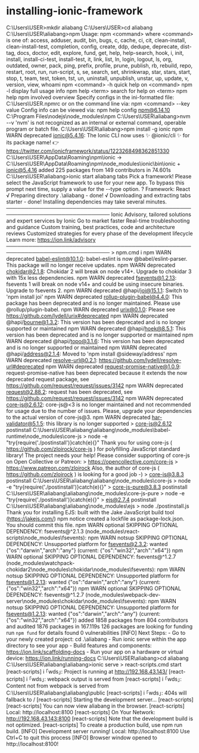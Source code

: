 # installing-ionic-framework
C:\Users\USER>mkdir aliabang  C:\Users\USER>cd aliabang  C:\Users\USER\aliabang>npm  Usage: npm &lt;command>  where &lt;command> is one of:     access, adduser, audit, bin, bugs, c, cache, ci, cit,     clean-install, clean-install-test, completion, config,     create, ddp, dedupe, deprecate, dist-tag, docs, doctor,     edit, explore, fund, get, help, help-search, hook, i, init,     install, install-ci-test, install-test, it, link, list, ln,     login, logout, ls, org, outdated, owner, pack, ping, prefix,     profile, prune, publish, rb, rebuild, repo, restart, root,     run, run-script, s, se, search, set, shrinkwrap, star,     stars, start, stop, t, team, test, token, tst, un,     uninstall, unpublish, unstar, up, update, v, version, view,     whoami  npm &lt;command> -h  quick help on &lt;command> npm -l            display full usage info npm help &lt;term>   search for help on &lt;term> npm help npm      involved overview  Specify configs in the ini-formatted file:     C:\Users\USER\.npmrc or on the command line via: npm &lt;command> --key value Config info can be viewed via: npm help config  npm@6.14.10 C:\Program Files\nodejs\node_modules\npm  C:\Users\USER\aliabang>nvm --v 'nvm' is not recognized as an internal or external command, operable program or batch file.  C:\Users\USER\aliabang>npm install -g ionic npm WARN deprecated ionic@5.4.16: The Ionic CLI now uses ✨ @ionic/cli ✨ for its package name! 👉 https://twitter.com/ionicframework/status/1223268498362851330 C:\Users\USER\AppData\Roaming\npm\ionic -> C:\Users\USER\AppData\Roaming\npm\node_modules\ionic\bin\ionic + ionic@5.4.16 added 225 packages from 149 contributors in 74.601s  C:\Users\USER\aliabang>ionic start aliabang tabs  Pick a framework!  Please select the JavaScript framework to use for your new app. To bypass this prompt next time, supply a value for the --type option.  ? Framework: React √ Preparing directory .\aliabang - done! √ Downloading and extracting tabs starter - done!  Installing dependencies may take several minutes.    ──────────────────────────────────────────────────────────────────────────────           Ionic Advisory, tailored solutions and expert services by Ionic                               Go to market faster                     Real-time troubleshooting and guidance         Custom training, best practices, code and architecture reviews       Customized strategies for every phase of the development lifecycle                 Learn more: https://ion.link/advisory    ──────────────────────────────────────────────────────────────────────────────   > npm.cmd i npm WARN deprecated babel-eslint@10.1.0: babel-eslint is now @babel/eslint-parser. This package will no longer receive updates. npm WARN deprecated chokidar@2.1.8: Chokidar 2 will break on node v14+. Upgrade to chokidar 3 with 15x less dependencies. npm WARN deprecated fsevents@1.2.13: fsevents 1 will break on node v14+ and could be using insecure binaries. Upgrade to fsevents 2. npm WARN deprecated @hapi/joi@15.1.1: Switch to 'npm install joi' npm WARN deprecated rollup-plugin-babel@4.4.0: This package has been deprecated and is no longer maintained. Please use @rollup/plugin-babel. npm WARN deprecated urix@0.1.0: Please see https://github.com/lydell/urix#deprecated npm WARN deprecated @hapi/bourne@1.3.2: This version has been deprecated and is no longer supported or maintained npm WARN deprecated @hapi/hoek@8.5.1: This version has been deprecated and is no longer supported or maintained npm WARN deprecated @hapi/topo@3.1.6: This version has been deprecated and is no longer supported or maintained npm WARN deprecated @hapi/address@2.1.4: Moved to 'npm install @sideway/address' npm WARN deprecated resolve-url@0.2.1: https://github.com/lydell/resolve-url#deprecated npm WARN deprecated request-promise-native@1.0.9: request-promise-native has been deprecated because it extends the now deprecated request package, see https://github.com/request/request/issues/3142 npm WARN deprecated request@2.88.2: request has been deprecated, see https://github.com/request/request/issues/3142 npm WARN deprecated core-js@2.6.12: core-js@&lt;3 is no longer maintained and not recommended for usage due to the number of issues. Please, upgrade your dependencies to the actual version of core-js@3. npm WARN deprecated har-validator@5.1.5: this library is no longer supported  > core-js@2.6.12 postinstall C:\Users\USER\aliabang\aliabang\node_modules\babel-runtime\node_modules\core-js > node -e "try{require('./postinstall')}catch(e){}"  Thank you for using core-js ( https://github.com/zloirock/core-js ) for polyfilling JavaScript standard library!  The project needs your help! Please consider supporting of core-js on Open Collective or Patreon: > https://opencollective.com/core-js > https://www.patreon.com/zloirock  Also, the author of core-js ( https://github.com/zloirock ) is looking for a good job -)   > core-js@3.8.3 postinstall C:\Users\USER\aliabang\aliabang\node_modules\core-js > node -e "try{require('./postinstall')}catch(e){}"   > core-js-pure@3.8.3 postinstall C:\Users\USER\aliabang\aliabang\node_modules\core-js-pure > node -e "try{require('./postinstall')}catch(e){}"   > ejs@2.7.4 postinstall C:\Users\USER\aliabang\aliabang\node_modules\ejs > node ./postinstall.js  Thank you for installing EJS: built with the Jake JavaScript build tool (https://jakejs.com/)  npm notice created a lockfile as package-lock.json. You should commit this file. npm WARN optional SKIPPING OPTIONAL DEPENDENCY: fsevents@^2.1.3 (node_modules\react-scripts\node_modules\fsevents): npm WARN notsup SKIPPING OPTIONAL DEPENDENCY: Unsupported platform for fsevents@2.3.2: wanted {"os":"darwin","arch":"any"} (current: {"os":"win32","arch":"x64"}) npm WARN optional SKIPPING OPTIONAL DEPENDENCY: fsevents@^1.2.7 (node_modules\watchpack-chokidar2\node_modules\chokidar\node_modules\fsevents): npm WARN notsup SKIPPING OPTIONAL DEPENDENCY: Unsupported platform for fsevents@1.2.13: wanted {"os":"darwin","arch":"any"} (current: {"os":"win32","arch":"x64"}) npm WARN optional SKIPPING OPTIONAL DEPENDENCY: fsevents@^1.2.7 (node_modules\webpack-dev-server\node_modules\chokidar\node_modules\fsevents): npm WARN notsup SKIPPING OPTIONAL DEPENDENCY: Unsupported platform for fsevents@1.2.13: wanted {"os":"darwin","arch":"any"} (current: {"os":"win32","arch":"x64"})  added 1858 packages from 804 contributors and audited 1876 packages in 167.119s  126 packages are looking for funding   run `npm fund` for details  found 0 vulnerabilities   [INFO] Next Steps:         - Go to your newly created project: cd .\aliabang        - Run ionic serve within the app directory to see your app        - Build features and components: https://ion.link/scaffolding-docs        - Run your app on a hardware or virtual device: https://ion.link/running-docs  C:\Users\USER\aliabang>cd aliabang  C:\Users\USER\aliabang\aliabang>ionic serve > react-scripts.cmd start [react-scripts] i ｢wds｣: Project is running at http://192.168.43.143/ [react-scripts] i ｢wds｣: webpack output is served from [react-scripts] i ｢wds｣: Content not from webpack is served from C:\Users\USER\aliabang\aliabang\public [react-scripts] i ｢wds｣: 404s will fallback to / [react-scripts] Starting the development server... [react-scripts] [react-scripts] You can now view aliabang in the browser. [react-scripts]   Local:            http://localhost:8100 [react-scripts]   On Your Network:  http://192.168.43.143:8100 [react-scripts] Note that the development build is not optimized. [react-scripts] To create a production build, use npm run build.  [INFO] Development server running!         Local: http://localhost:8100         Use Ctrl+C to quit this process  [INFO] Browser window opened to http://localhost:8100!
